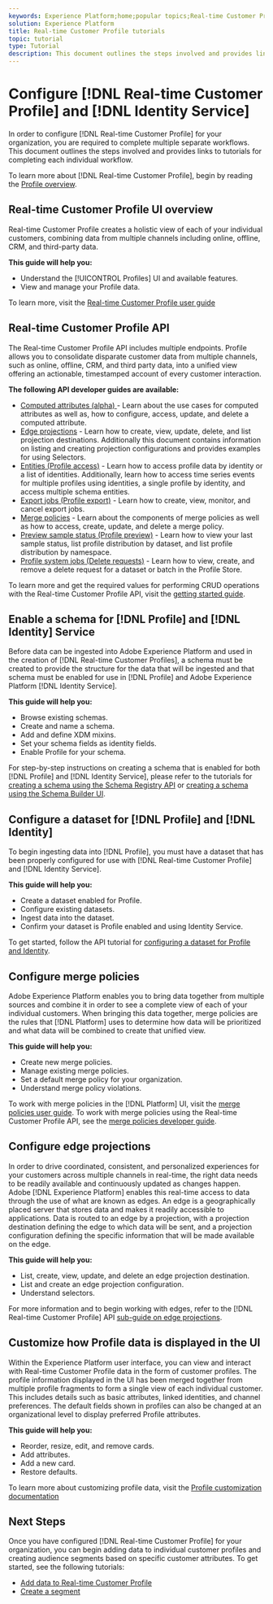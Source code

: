 ```yaml
---
keywords: Experience Platform;home;popular topics;Real-time Customer Profile;Identity Service;
solution: Experience Platform
title: Real-time Customer Profile tutorials
topic: tutorial
type: Tutorial
description: This document outlines the steps involved and provides links to tutorials for completing each individual workflow.
---
```


# Configure [!DNL Real-time Customer Profile] and [!DNL Identity Service]

In order to configure [!DNL Real-time Customer Profile] for your organization, you are required to complete multiple separate workflows. This document outlines the steps involved and provides links to tutorials for completing each individual workflow. 

To learn more about [!DNL Real-time Customer Profile], begin by reading the [Profile overview](../profile/home.md).

## Real-time Customer Profile UI overview

Real-time Customer Profile creates a holistic view of each of your individual customers, combining data from multiple channels including online, offline, CRM, and third-party data.

**This guide will help you:**
- Understand the [!UICONTROL Profiles] UI and available features.
- View and manage your Profile data.

To learn more, visit the [Real-time Customer Profile user guide](../profile/ui/user-guide.md)

## Real-time Customer Profile API

The Real-time Customer Profile API includes multiple endpoints. Profile allows you to consolidate disparate customer data from multiple channels, such as online, offline, CRM, and third party data, into a unified view offering an actionable, timestamped account of every customer interaction.

**The following API developer guides are available:**
- [Computed attributes (alpha) ](../profile/api/computed-attributes.md) - Learn about the use cases for computed attributes as well as, how to configure, access, update, and delete a computed attribute.
- [Edge projections](../profile/api/edge-projections.md) - Learn how to create, view, update, delete, and list projection destinations. Additionally this document contains information on listing and creating projection configurations and provides examples for using Selectors.
- [Entities (Profile access)](../profile/api/entities.md) - Learn how to access profile data by identity or a list of identities. Additionally, learn how to access time series events for multiple profiles using identities, a single profile by identity, and access multiple schema entities.
- [Export jobs (Profile export)](../profile/api/export-jobs.md) - Learn how to create, view, monitor, and cancel export jobs.
- [Merge policies](../profile/api/merge-policies.md) - Learn about the components of merge policies as well as how to access, create, update, and delete a merge policy.
- [Preview sample status (Profile preview)](../profile/api/preview-sample-status.md) - Learn how to view your last sample status, list profile distribution by dataset, and list profile distribution by namespace.
- [Profile system jobs (Delete requests)](../profile/api/profile-system-jobs.md) - Learn how to view, create, and remove a delete request for a dataset or batch in the Profile Store.

To learn more and get the required values for performing CRUD operations with the Real-time Customer Profile API, visit the [getting started guide](../profile/api/getting-started.md).

## Enable a schema for [!DNL Profile] and [!DNL Identity] Service

Before data can be ingested into Adobe Experience Platform and used in the creation of [!DNL Real-time Customer Profiles], a schema must be created to provide the structure for the data that will be ingested and that schema must be enabled for use in [!DNL Profile] and Adobe Experience Platform [!DNL Identity Service].

**This guide will help you:**
- Browse existing schemas.
- Create and name a schema.
- Add and define XDM mixins.
- Set your schema fields as identity fields.
- Enable Profile for your schema.

For step-by-step instructions on creating a schema that is enabled for both [!DNL Profile] and [!DNL Identity Service], please refer to the tutorials for [creating a schema using the Schema Registry API](../xdm/tutorials/create-schema-api.md) or [creating a schema using the Schema Builder UI](../xdm/tutorials/create-schema-ui.md).

## Configure a dataset for [!DNL Profile] and [!DNL Identity]

To begin ingesting data into [!DNL Profile], you must have a dataset that has been properly configured for use with [!DNL Real-time Customer Profile] and [!DNL Identity Service]. 

**This guide will help you:**
- Create a dataset enabled for Profile.
- Configure existing datasets.
- Ingest data into the dataset.
- Confirm your dataset is Profile enabled and using Identity Service.

To get started, follow the API tutorial for [configuring a dataset for Profile and Identity](../profile/tutorials/dataset-configuration.md).

## Configure merge policies

Adobe Experience Platform enables you to bring data together from multiple sources and combine it in order to see a complete view of each of your individual customers. When bringing this data together, merge policies are the rules that [!DNL Platform] uses to determine how data will be prioritized and what data will be combined to create that unified view.

**This guide will help you:**
- Create new merge policies.
- Manage existing merge policies.
- Set a default merge policy for your organization.
- Understand merge policy violations.

To work with merge policies in the [!DNL Platform] UI, visit the [merge policies user guide](../profile/ui/merge-policies.md). To work with merge policies using the Real-time Customer Profile API, see the [merge policies developer guide](../profile/api/merge-policies.md).

## Configure edge projections

In order to drive coordinated, consistent, and personalized experiences for your customers across multiple channels in real-time, the right data needs to be readily available and continuously updated as changes happen. Adobe [!DNL Experience Platform] enables this real-time access to data through the use of what are known as edges. An edge is a geographically placed server that stores data and makes it readily accessible to applications. Data is routed to an edge by a projection, with a projection destination defining the edge to which data will be sent, and a projection configuration defining the specific information that will be made available on the edge. 

**This guide will help you:**
- List, create, view, update, and delete an edge projection destination.
- List and create an edge projection configuration.
- Understand selectors.

For more information and to begin working with edges, refer to the [!DNL Real-time Customer Profile] API [sub-guide on edge projections](../profile/api/edge-projections.md).

## Customize how Profile data is displayed in the UI

Within the Experience Platform user interface, you can view and interact with Real-time Customer Profile data in the form of customer profiles. The profile information displayed in the UI has been merged together from multiple profile fragments to form a single view of each individual customer. This includes details such as basic attributes, linked identities, and channel preferences. The default fields shown in profiles can also be changed at an organizational level to display preferred Profile attributes.

**This guide will help you:**
- Reorder, resize, edit, and remove cards.
- Add attributes.
- Add a new card.
- Restore defaults.

To learn more about customizing profile data, visit the [Profile customization documentation](../profile/ui/profile-customization.md)

## Next Steps

Once you have configured [!DNL Real-time Customer Profile] for your organization, you can begin adding data to individual customer profiles and creating audience segments based on specific customer attributes. To get started, see the following tutorials:

- [Add data to Real-time Customer Profile](../profile/tutorials/add-profile-data.md)  
- [Create a segment](../segmentation/tutorials/create-a-segment.md)